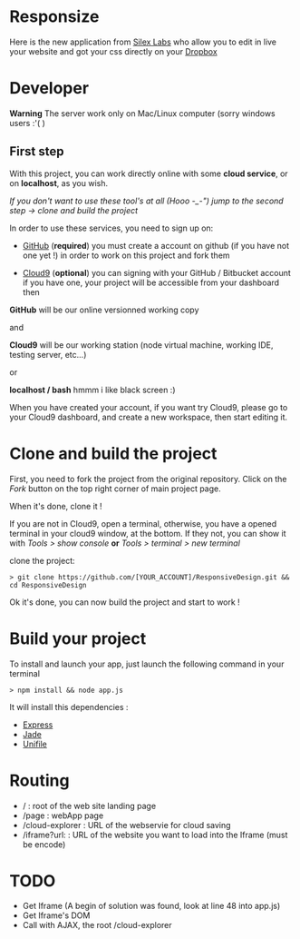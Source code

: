 # Responsize 

Here is the new application from [Silex Labs](http://www.silexlabs.org/ "Silex Labs") who allow you to edit in live your website and got your css directly on your [Dropbox](http://www.dropbox.com "Dropbox")

# Developer
**Warning** The server work only on Mac/Linux computer (sorry windows users :'( )

## First step

With this project, you can work directly online with some **cloud service**, or on **localhost**, as you wish.

*If you don't want to use these tool's at all (Hooo -_-") jump to the second step -> clone and build the project*

In order to use these services, you need to sign up on:

- [GitHub](https://github.com/) (**required**) you must create a account on github (if you have not one yet !) in order to work on this project and fork them

- [Cloud9](https://c9.io/) (**optional**) you can signing with your GitHub / Bitbucket account if you have one, your project will be accessible from your dashboard then

**GitHub** will be our online versionned working copy

and

**Cloud9** will be our working station (node virtual machine, working IDE, testing server, etc...)

or

**localhost / bash** hmmm i like black screen :)


When you have created your account, if you want try Cloud9, please go to your Cloud9 dashboard, and create a new workspace, then start editing it.

# Clone and build the project

First, you need to fork the project from the original repository. Click on the *Fork* button on the top right corner of main project page.

When it's done, clone it !

If you are not in Cloud9, open a terminal, otherwise, you have a opened terminal in your cloud9 window, at the bottom. If they not, you can show it with *Tools > show console* **or** *Tools > terminal > new terminal*

clone the project:

    > git clone https://github.com/[YOUR_ACCOUNT]/ResponsiveDesign.git && cd ResponsiveDesign

Ok it's done, you can now build the project and start to work !

# Build your project

To install and launch your app, just launch the following command in your terminal

    > npm install && node app.js

It will install this dependencies : 

* [Express](http://expressjs.com/, "Express")
* [Jade](http://jade-lang.com/, "Jade")
* [Unifile](https://github.com/silexlabs/unifile, "Unifile")


# Routing

* / : root of the web site  landing page
* /page : webApp page
* /cloud-explorer : URL of the webservie for cloud saving
* /iframe?url: : URL of the website you want to load into the Iframe (must be encode)

# TODO

* Get Iframe (A begin of solution was found, look at line 48 into app.js)
* Get Iframe's DOM
* Call with AJAX, the root /cloud-explorer
